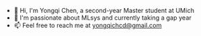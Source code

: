 - 👋 Hi, I'm Yongqi Chen, a second-year Master student at UMich
- 👀 I'm passionate about MLsys and currently taking a gap year
- 📫 Feel free to reach me at yongqichcd@gmail.com

<!---
BrianChen1129/BrianChen1129 is a ✨ special ✨ repository because its `README.md` (this file) appears on your GitHub profile.
You can click the Preview link to take a look at your changes.
--->
